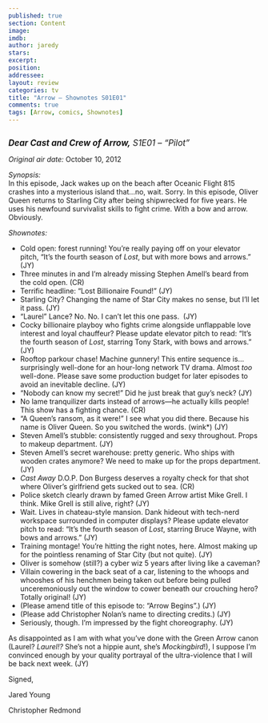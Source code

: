 ```yaml
---
published: true
section: Content
image: 
imdb: 
author: jaredy 
stars: 
excerpt: 
position: 
addressee: 
layout: review
categories: tv
title: "Arrow — Shownotes S01E01"
comments: true
tags: [Arrow, comics, Shownotes]
---
```

<div><p><span class="full-image-block ssNonEditable"><a href="/content/2012/10/24/arrow-shownotes.html"><img src="http://static.squarespace.com/static/5005f6bcc4aa41161b33e89e/5329cf1fe4b07c068ebf74de/5329cf1fe4b07c068ebf76df/1351103788048/arrow-s1e1.jpg" alt="" /></a></span></p>
<p><span style="font-size:120%;"><strong><em>Dear Cast and Crew of Arrow,</em></strong><em> S1E01 &ndash; &ldquo;Pilot&rdquo;</em><em>&nbsp;</em></span></p>
<p><em>Original air date:</em> October 10, 2012</p>
<p><em>Synopsis:<br /></em>In this episode, Jack wakes up on the beach after Oceanic Flight 815 crashes into a mysterious island that&hellip;no, wait. Sorry. In this episode, Oliver Queen returns to Starling City after being shipwrecked for five years. He uses his newfound survivalist skills to fight crime. With a bow and arrow. Obviously.</p>
<p><em>Shownotes:</em></p>
<ul>
<li>Cold open: forest running! You&rsquo;re really paying off on your elevator pitch, &ldquo;It&rsquo;s the fourth season of <em>Lost</em>, but with more bows and arrows.&rdquo; (JY)</li>
<li>Three minutes in and I&rsquo;m already missing Stephen Amell&rsquo;s beard from the cold open. (CR)</li>
<li>Terrific headline: &ldquo;Lost Billionaire Found!&rdquo; (JY)</li>
<li>Starling City? Changing the name of Star City makes no sense, but I&rsquo;ll let it pass. (JY)</li>
<li>&ldquo;Laurel&rdquo; Lance? No. No. I can&rsquo;t let this one pass.&nbsp; (JY)</li>
<li>Cocky billionaire playboy who fights crime alongside unflappable love interest and loyal chauffeur? Please update elevator pitch to read: &ldquo;It&rsquo;s the fourth season of <em>Lost</em>, starring Tony Stark, with bows and arrows.&rdquo; (JY)</li>
<li>Rooftop parkour chase! Machine gunnery! This entire sequence is&hellip;surprisingly well-done for an hour-long network TV drama. Almost <em>too</em> well-done. Please save some production budget for later episodes to avoid an inevitable decline. (JY)</li>
<li>&ldquo;Nobody can know my secret!&rdquo; Did he just break that guy&rsquo;s neck? (JY)</li>
<li>No lame tranquilizer darts instead of arrows&mdash;he actually kills people! This show has a fighting chance. (CR)</li>
<li>&ldquo;A Queen&rsquo;s ransom, as it were!&rdquo; I see what you did there. Because his name is Oliver Queen. So you switched the words. (wink*) (JY)</li>
<li>Steven Amell&rsquo;s stubble: consistently rugged and sexy throughout. Props to makeup department. (JY)</li>
<li>Steven Amell&rsquo;s secret warehouse: pretty generic. Who ships with wooden crates anymore? We need to make up for the props department. (JY)</li>
<li><em>Cast Away</em> D.O.P. Don Burgess deserves a royalty check for that shot where Oliver&rsquo;s girlfriend gets sucked out to sea. (CR)</li>
<li>Police sketch clearly drawn by famed Green Arrow artist Mike Grell. I think. Mike Grell is still alive, right? (JY)</li>
<li>Wait. Lives in chateau-style mansion. Dank hideout with tech-nerd workspace surrounded in computer displays? Please update elevator pitch to read: &ldquo;It&rsquo;s the fourth season of <em>Lost</em>, starring Bruce Wayne, with bows and arrows.&rdquo; (JY)</li>
<li>Training montage! You&rsquo;re hitting the right notes, here. Almost making up for the pointless renaming of Star City (but not quite). (JY)</li>
<li>Oliver is somehow (still?) a cyber wiz 5 years after living like a caveman? </li>
<li>Villain cowering in the back seat of a car, listening to the whoops and whooshes of his henchmen being taken out before being pulled unceremoniously out the window to cower beneath our crouching hero? Totally original! (JY)</li>
<li>(Please amend title of this episode to: &ldquo;Arrow Begins&rdquo;.) (JY)</li>
<li>(Please add Christopher Nolan&rsquo;s name to directing credits.) (JY)</li>
<li>Seriously, though. I&rsquo;m impressed by the fight choreography. (JY)</li>
</ul>
<p>As disappointed as I am with what you&rsquo;ve done with the Green Arrow canon (Laurel? <em>Laurel!?</em> She&rsquo;s not a hippie aunt, she&rsquo;s <em>Mockingbird</em>!), I suppose I&rsquo;m convinced enough by your quality portrayal of the ultra-violence that I will be back next week. (JY)</p>
<p>Signed,</p>
<p>Jared Young</p>
<p>Christopher Redmond</p></div>
